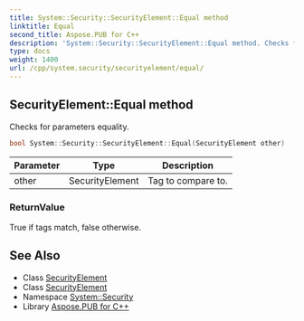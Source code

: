 ```yaml
---
title: System::Security::SecurityElement::Equal method
linktitle: Equal
second_title: Aspose.PUB for C++
description: 'System::Security::SecurityElement::Equal method. Checks for parameters equality in C++.'
type: docs
weight: 1400
url: /cpp/system.security/securityelement/equal/
---
```

## SecurityElement::Equal method


Checks for parameters equality.

```cpp
bool System::Security::SecurityElement::Equal(SecurityElement other)
```


| Parameter | Type | Description |
| --- | --- | --- |
| other | SecurityElement | Tag to compare to. |

### ReturnValue

True if tags match, false otherwise.

## See Also

* Class [SecurityElement](../)
* Class [SecurityElement](../)
* Namespace [System::Security](../../)
* Library [Aspose.PUB for C++](../../../)

